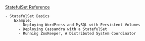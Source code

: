 [StatefulSet Reference](https://kubernetes.io/docs/tutorials/stateful-application/basic-stateful-set/)
```
- StatefulSet Basics
    Example: 
      - Deploying WordPress and MySQL with Persistent Volumes
      - Deploying Cassandra with a StatefulSet
      - Running ZooKeeper, A Distributed System Coordinator
```
